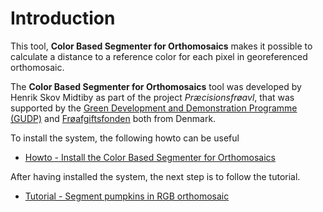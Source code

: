 # Introduction
This tool, **Color Based Segmenter for Orthomosaics** makes it possible to calculate a distance to a reference color for each pixel in georeferenced orthomosaic.

The **Color Based Segmenter for Orthomosaics** tool was developed by Henrik Skov Midtiby as part of the project *Præcisionsfrøavl*, that was supported by the [Green Development and Demonstration Programme (GUDP)](https://gudp.lbst.dk/) and [Frøafgiftsfonden](https://froeafgiftsfonden.dk/) both from Denmark. 

To install the system, the following howto can be useful
* [Howto - Install the Color Based Segmenter for Orthomosaics](Howto_Install.md)

After having installed the system, the next step is to follow the tutorial.
* [Tutorial - Segment pumpkins in RGB orthomosaic](Tutorial_Segment_pumpkins_in_rgb_orthomosaic.md)

